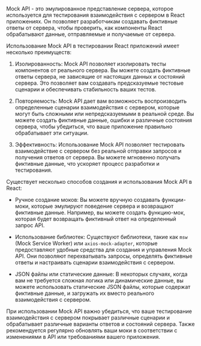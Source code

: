 Mock API - это эмулированное представление сервера, которое используется для тестирования взаимодействия с сервером в React приложениях. Он позволяет разработчикам создавать фиктивные ответы от сервера, чтобы проверить, как компоненты React обрабатывают данные, отправляемые и получаемые от сервера.

Использование Mock API в тестировании React приложений имеет несколько преимуществ:

1. Изолированность: Mock API позволяет изолировать тесты компонентов от реального сервера. Вы можете создать фиктивные ответы сервера, не зависящие от настоящих данных и состояний сервера. Это позволяет вам создавать предсказуемые тестовые сценарии и обеспечивать стабильность ваших тестов.

2. Повторяемость: Mock API дает вам возможность воспроизводить определенные сценарии взаимодействия с сервером, которые могут быть сложными или непредсказуемыми в реальной среде. Вы можете создать фиктивные данные, ошибки и различные состояния сервера, чтобы убедиться, что ваше приложение правильно обрабатывает эти ситуации.

3. Эффективность: Использование Mock API позволяет тестировать взаимодействие с сервером без реальной отправки запросов и получения ответов от сервера. Вы можете мгновенно получать фиктивные данные, что ускоряет процесс разработки и тестирования.

Существует несколько способов создания и использования Mock API в React:

- Ручное создание моков: Вы можете вручную создавать функции-моки, которые эмулируют поведение сервера и возвращают фиктивные данные. Например, вы можете создать функцию-мок, которая будет возвращать фиктивный ответ на определенный запрос API.
  
- Использование библиотек: Существуют библиотеки, такие как `msw` (Mock Service Worker) или `axios-mock-adapter`, которые предоставляют удобные средства для создания и управления Mock API. Они позволяют перехватывать запросы, определять фиктивные ответы и настраивать сценарии взаимодействия с сервером.

- JSON файлы или статические данные: В некоторых случаях, когда вам не требуется сложная логика или динамические данные, вы можете использовать статические JSON файлы, которые содержат фиктивные данные, и загружать их вместо реального взаимодействия с сервером.

При использовании Mock API важно убедиться, что ваше тестирование взаимодействия с сервером покрывает различные сценарии и обрабатывает различные варианты ответов и состояний сервера. Также рекомендуется регулярно обновлять ваши моки в соответствии с изменениями в API или требованиями вашего приложения.